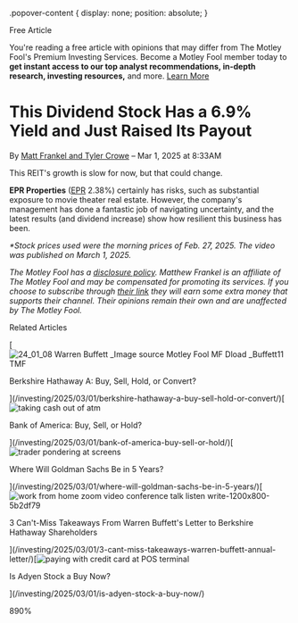 .popover-content { display: none; position: absolute; }

Free Article[](#)

You're reading a free article with opinions that may differ from The Motley Fool's Premium Investing Services. Become a Motley Fool member today to **get instant access to our top analyst recommendations, in-depth research, investing resources,** and more. [Learn More](https://www.fool.com/mms/mark/op-free-tbox-art)

This Dividend Stock Has a 6.9% Yield and Just Raised Its Payout
===============================================================

By [Matt Frankel and Tyler Crowe](/author/2280/) – Mar 1, 2025 at 8:33AM

This REIT's growth is slow for now, but that could change.

**EPR Properties** ([EPR](/quote/nyse/epr/) 2.38%) certainly has risks, such as substantial exposure to movie theater real estate. However, the company's management has done a fantastic job of navigating uncertainty, and the latest results (and dividend increase) show how resilient this business has been.

_\*Stock prices used were the morning prices of Feb. 27, 2025. The video was published on March 1, 2025._

_The Motley Fool has a [disclosure policy](https://www.fool.com/legal/fool-disclosure-policy/). Matthew Frankel is an affiliate of The Motley Fool and may be compensated for promoting its services. If you choose to subscribe through [their link](https://fool.com/frankel) they will earn some extra money that supports their channel. Their opinions remain their own and are unaffected by The Motley Fool._

Related Articles

[![24_01_08 Warren Buffett _Image source Motley Fool MF Dload _Buffett11 TMF](https://g.foolcdn.com/image/?url=https%3A%2F%2Fg.foolcdn.com%2Feditorial%2Fimages%2F808774%2F24_01_08-warren-buffett-_image-source-motley-fool-mf-dload-_buffett11-tmf.jpg&op=resize&w=92&h=52)

Berkshire Hathaway A: Buy, Sell, Hold, or Convert?

](/investing/2025/03/01/berkshire-hathaway-a-buy-sell-hold-or-convert/)[![taking cash out of atm](https://g.foolcdn.com/image/?url=https%3A%2F%2Fg.foolcdn.com%2Feditorial%2Fimages%2F808807%2Ftaking-cash-out-of-atm.jpg&op=resize&w=92&h=52)

Bank of America: Buy, Sell, or Hold?

](/investing/2025/03/01/bank-of-america-buy-sell-or-hold/)[![trader pondering at screens](https://g.foolcdn.com/image/?url=https%3A%2F%2Fg.foolcdn.com%2Feditorial%2Fimages%2F809002%2Ftrader-pondering-at-screens.jpg&op=resize&w=92&h=52)

Where Will Goldman Sachs Be in 5 Years?

](/investing/2025/03/01/where-will-goldman-sachs-be-in-5-years/)[![work from home zoom video conference talk listen write-1200x800-5b2df79](https://g.foolcdn.com/image/?url=https%3A%2F%2Fg.foolcdn.com%2Feditorial%2Fimages%2F808681%2Fwork-from-home-zoom-video-conference-talk-listen-write-1200x800-5b2df79.jpg&op=resize&w=92&h=52)

3 Can't-Miss Takeaways From Warren Buffett's Letter to Berkshire Hathaway Shareholders

](/investing/2025/03/01/3-cant-miss-takeaways-warren-buffett-annual-letter/)[![paying with credit card at POS terminal](https://g.foolcdn.com/image/?url=https%3A%2F%2Fg.foolcdn.com%2Feditorial%2Fimages%2F808940%2Fpaying-with-credit-card-at-pos-terminal.jpg&op=resize&w=92&h=52)

Is Adyen Stock a Buy Now?

](/investing/2025/03/01/is-adyen-stock-a-buy-now/)

890%